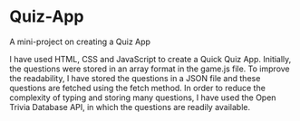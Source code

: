 # Quiz-App
 A mini-project on creating a Quiz App

 I have used HTML, CSS and JavaScript to create a Quick Quiz App. Initially, the questions were stored in an array format in the game.js file. To improve the readability, I have stored the questions in a JSON file and these questions are fetched using the fetch method. In order to reduce the complexity of typing and storing many questions, I have used the Open Trivia Database API, in which the questions are readily available.
